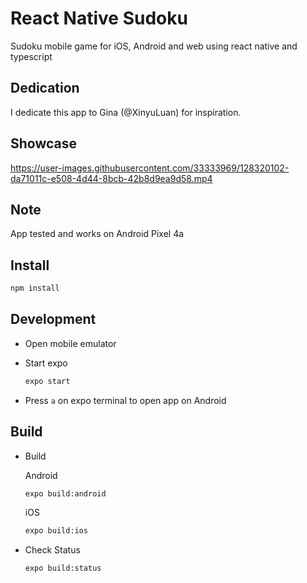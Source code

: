 # React Native Sudoku

Sudoku mobile game for iOS, Android and web using react native and typescript

## Dedication

I dedicate this app to Gina (@XinyuLuan) for inspiration.

## Showcase

https://user-images.githubusercontent.com/33333969/128320102-da71011c-e508-4d44-8bcb-42b8d9ea9d58.mp4

## Note

App tested and works on Android Pixel 4a

## Install

```bash
npm install
```

## Development

- Open mobile emulator

- Start expo

  ```bash
  expo start
  ```

- Press `a` on expo terminal to open app on Android

## Build

- Build

  Android

  ```bash
  expo build:android
  ```

  iOS

  ```bash
  expo build:ios
  ```

- Check Status

  ```bash
  expo build:status
  ```
